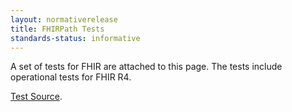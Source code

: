 ```yaml
---
layout: normativerelease
title: FHIRPath Tests
standards-status: informative
---
```


A set of tests for FHIR are attached to this page. The tests include operational tests for FHIR R4.

<a href="tests.zip">Test Source</a>.
